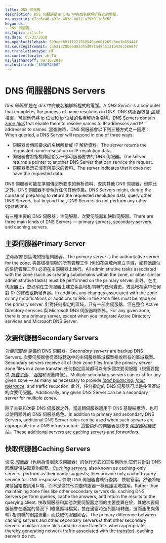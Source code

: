 ```yaml
---
title: DNS 伺服器
description: DNS 伺服器是在 DNS 中完成名稱解析程式的電腦。
ms.assetid: c7ce6e46-491c-482e-8d72-a79b911c3f68
keywords:
- DNS 伺服器
ms.topic: article
ms.date: 05/31/2018
ms.openlocfilehash: 509ceeb811f221560540ae60f269c6ee1b05444f
ms.sourcegitcommit: 2d531328b6ed82d4ad971a45a5131b430c5866f7
ms.translationtype: MT
ms.contentlocale: zh-TW
ms.lasthandoff: 09/16/2019
ms.locfileid: "103674360"
---
```

# <a name="dns-servers"></a><span data-ttu-id="f4e21-104">DNS 伺服器</span><span class="sxs-lookup"><span data-stu-id="f4e21-104">DNS Servers</span></span>

<span data-ttu-id="f4e21-105">*Dns 伺服器* 是在 dns 中完成名稱解析程式的電腦。</span><span class="sxs-lookup"><span data-stu-id="f4e21-105">A *DNS Server* is a computer that completes the process of name resolution in DNS.</span></span> <span data-ttu-id="f4e21-106">DNS 伺服器包含 [*區域*](z-gly.md) 檔案，可讓他們將 ip 位址和 ip 位址的名稱解析為名稱。</span><span class="sxs-lookup"><span data-stu-id="f4e21-106">DNS Servers contain [*zone files*](z-gly.md) that enable them to resolve names to IP addresses and IP addresses to names.</span></span> <span data-ttu-id="f4e21-107">當查詢時，DNS 伺服器會以下列三種方式之一回應：</span><span class="sxs-lookup"><span data-stu-id="f4e21-107">When queried, a DNS Server will respond in one of three ways:</span></span>

-   <span data-ttu-id="f4e21-108">伺服器會傳回要求的名稱解析或 IP 解析資料。</span><span class="sxs-lookup"><span data-stu-id="f4e21-108">The server returns the requested name-resolution or IP-resolution data.</span></span>
-   <span data-ttu-id="f4e21-109">伺服器會將指標傳回給另一部可服務要求的 DNS 伺服器。</span><span class="sxs-lookup"><span data-stu-id="f4e21-109">The server returns a pointer to another DNS Server that can service the request.</span></span>
-   <span data-ttu-id="f4e21-110">伺服器表示它沒有所要求的資料。</span><span class="sxs-lookup"><span data-stu-id="f4e21-110">The server indicates that it does not have the requested data.</span></span>

<span data-ttu-id="f4e21-111">DNS 伺服器可能在準備傳回所要求的解析資料、查詢其他 DNS 伺服器，但除此之外，DNS 伺服器不會執行任何其他作業。</span><span class="sxs-lookup"><span data-stu-id="f4e21-111">DNS Servers might, during the course of preparing to return the requested resolution data, query other DNS Servers, but beyond that, DNS Servers do not perform any other operations.</span></span>

<span data-ttu-id="f4e21-112">有三種主要的 DNS 伺服器：主伺服器、次要伺服器和快取伺服器。</span><span class="sxs-lookup"><span data-stu-id="f4e21-112">There are three main kinds of DNS Servers — primary servers, secondary servers, and caching servers.</span></span>

## <a name="primary-server"></a><span data-ttu-id="f4e21-113">主要伺服器</span><span class="sxs-lookup"><span data-stu-id="f4e21-113">Primary Server</span></span>

<span data-ttu-id="f4e21-114">*主伺服器* 是區域的授權伺服器。</span><span class="sxs-lookup"><span data-stu-id="f4e21-114">The *primary server* is the authoritative server for the zone.</span></span> <span data-ttu-id="f4e21-115">與區域相關聯的所有管理工作 (例如在區域內建立子域，或其他類似的系統管理工作) 必須在主伺服器上執行。</span><span class="sxs-lookup"><span data-stu-id="f4e21-115">All administrative tasks associated with the zone (such as creating subdomains within the zone, or other similar administrative tasks) must be performed on the primary server.</span></span> <span data-ttu-id="f4e21-116">此外，在主伺服器上，您必須在主伺服器上建立與區域相關聯的任何變更，或區域檔案中任何對 Rr 的修改或新增專案。</span><span class="sxs-lookup"><span data-stu-id="f4e21-116">In addition, any changes associated with the zone or any modifications or additions to RRs in the zone files must be made on the primary server.</span></span> <span data-ttu-id="f4e21-117">針對任何指定的區域，只有一部主伺服器，但在整合 Active Directory services 與 Microsoft DNS 伺服器時除外。</span><span class="sxs-lookup"><span data-stu-id="f4e21-117">For any given zone, there is one primary server, except when you integrate Active Directory services and Microsoft DNS Server.</span></span>

## <a name="secondary-servers"></a><span data-ttu-id="f4e21-118">次要伺服器</span><span class="sxs-lookup"><span data-stu-id="f4e21-118">Secondary Servers</span></span>

<span data-ttu-id="f4e21-119">*次要伺服器* 是備份 DNS 伺服器。</span><span class="sxs-lookup"><span data-stu-id="f4e21-119">*Secondary servers* are backup DNS Servers.</span></span> <span data-ttu-id="f4e21-120">次要伺服器會從區域轉送中的主伺服器區域檔案接收所有的區域檔案。</span><span class="sxs-lookup"><span data-stu-id="f4e21-120">Secondary servers receive all of their zone files from the primary server zone files in a zone transfer.</span></span> <span data-ttu-id="f4e21-121">任何指定區域都可以有多個次要伺服器（視需要提供 [*負載平衡*](l-gly.md)、 [*容錯*](f-gly.md)和流量降低）。</span><span class="sxs-lookup"><span data-stu-id="f4e21-121">Multiple secondary servers can exist for any given zone — as many as necessary to provide [*load balancing*](l-gly.md), [*fault tolerance*](f-gly.md), and traffic reduction.</span></span> <span data-ttu-id="f4e21-122">此外，任何指定的 DNS 伺服器可以是多個區域的次要伺服器。</span><span class="sxs-lookup"><span data-stu-id="f4e21-122">Additionally, any given DNS Server can be a secondary server for multiple zones.</span></span>

<span data-ttu-id="f4e21-123">除了主要和次要 DNS 伺服器之外，當這類伺服器適用于 DNS 基礎結構時，也可以使用額外的 DNS 伺服器角色。</span><span class="sxs-lookup"><span data-stu-id="f4e21-123">In addition to primary and secondary DNS Servers, additional DNS Server roles can be used when such servers are appropriate for a DNS infrastructure.</span></span> <span data-ttu-id="f4e21-124">這些額外的伺服器是快取 [*伺服器和轉寄*](f-gly.md)站。</span><span class="sxs-lookup"><span data-stu-id="f4e21-124">These additional servers are caching servers and [*forwarders*](f-gly.md).</span></span>

## <a name="caching-servers"></a><span data-ttu-id="f4e21-125">快取伺服器</span><span class="sxs-lookup"><span data-stu-id="f4e21-125">Caching Servers</span></span>

<span data-ttu-id="f4e21-126">快取 [*伺服器*](c-gly.md)（也稱為僅限快取伺服器）的執行方式如其名稱所示;它們只針對 DNS 回應提供快取查詢服務。</span><span class="sxs-lookup"><span data-stu-id="f4e21-126">[*Caching servers*](c-gly.md), also known as caching-only servers, perform as their name suggests; they provide only cached-query service for DNS responses.</span></span> <span data-ttu-id="f4e21-127">快取 DNS 伺服器會執行查詢、快取答案，然後將結果傳回給查詢用戶端，而不是像其他次要伺服器一樣維護區域檔案。</span><span class="sxs-lookup"><span data-stu-id="f4e21-127">Rather than maintaining zone files like other secondary servers do, caching DNS Servers perform queries, cache the answers, and return the results to the querying client.</span></span> <span data-ttu-id="f4e21-128">快取伺服器和其他次要伺服器之間的主要差異在於，其他次要伺服器會在適當的情況下 (維護區域檔案，並在適當時進列區域轉送，進而產生與傳輸) 相關聯的網路流量，而快取伺服器則否。</span><span class="sxs-lookup"><span data-stu-id="f4e21-128">The primary difference between caching servers and other secondary servers is that other secondary servers maintain zone files (and do zone transfers when appropriate, thereby generating network traffic associated with the transfer), caching servers do not.</span></span>

 

 




